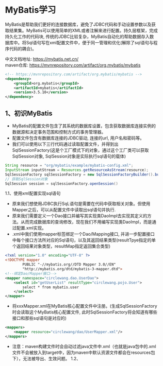 # MyBatis学习
MyBatis是帮助我们更好的连接数据库，避免了JDBC代码和手动设置参数以及获取结果集。MyBatis可以使用简单的XML或者注解来进行配置。持久层框架，完成持久化工作的代码块, 传统的JDBC比较复杂，MyBatis自动化的帮助数据存入数据库中。将Sql语句写在xml配置文件中，便于同一管理和优化(解除了sql语句与程序代码的耦合)。

中文文档地址: https://mybatis.net.cn/ \
maven仓库: https://mvnrepository.com/artifact/org.mybatis/mybatis
```xml
<!-- https://mvnrepository.com/artifact/org.mybatis/mybatis -->
<dependency>
    <groupId>org.mybatis</groupId>
    <artifactId>mybatis</artifactId>
    <version>3.5.10</version>
</dependency>
```

## 1、初识MyBatis
- MyBatis的配置文件包含了其系统的数据库设置，包含获取数据库连接实例的数据源和决定事务范围和控制方式的事务管理器。
- 配置文件包含有数据库连接的JDBC驱动, 连接的url, 用户名和密码等。
- 我们可以使用以下三行代码通过读取配置文件，并得到出SqlSessionFactory(这是个工厂模式下的对象，通过这个工厂类可以获取SqlSession对象, SqlSession对象是实际执行sql语句的载体)
```java
String resource = "org/mybatis/example/mybatis-config.xml";
InputStream inputStream = Resources.getResourceAsStream(resource);
SqlSessionFactory sqlSessionFactory = new SqlSessionFactoryBuilder().build(inputStream);
// 获取SqlSession对象
SqlSession session = sqlSessionFactory.openSession()
```

1.1、使用xml配置实现sql语句
- 原来我们想使用JDBC执行SqL语句是需要在代码中获取相关对象。但使用Mapper之后，可以从配置文件中读取出sql语句并执行.
- 原来我们需要定义一个Dao接口并编写其实现类DaoImpl去实现其定义的方法。从而完成数据库的查询修改，现在我们不用编写实现类DaoImpl，而是通过配置.xml实现。
- .xml中我们使用mapper标签绑定一个Dao/Mapping接口, 并进一步配置接口中每个接口方法所对应的Sql语句，以及其返回结果类型(resultTpye指定的单个返回结果对象类型，resultMap指定返回集合类型)
```xml
<?xml version="1.0" encoding="UTF-8" ?>
<!DOCTYPE mapper
        PUBLIC "-//mybatis.org//DTD Mapper 3.0//EN"
        "http://mybatis.org/dtd/mybatis-3-mapper.dtd">
<!--绑定Dao/Mapper接口-->
<mapper namespace="circlewang.dao.UserDao">
    <select id="getUserList" resultType="circlewang.pojo.User">
        select * from mybatis.user
    </select>
</mapper>
```
- 将xxxMapper.xml在MyBatis核心配置文件中注册。(生成SqlSessionFactory时会读取这个MyBatis核心配置文件, 此时SqlSessionFactory将会知道有哪些接口和那些sql语句是对应的)
```xml
<mappers>
    <mapper resource="circlewang/dao/UserMapper.xml"/>
</mappers>
```
- 注意：maven构建文件时会自动过滤java文件中.xml（也就是java包中的.xml文件不会被放入到target中，因为maven中默认资源文件都会在resources包下），无法被导出、生效问题。
1.2、
















